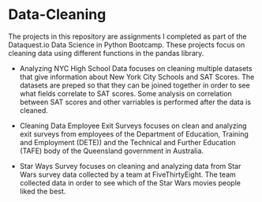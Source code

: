 # Data-Cleaning
The projects in this repository are assignments I completed as part of the Dataquest.io Data Science in Python Bootcamp. These projects focus on cleaning data using different functions in the pandas library.

* Analyzing NYC High School Data focuses on cleaning multiple datasets that give information about New York City Schools and SAT Scores. The datasets are preped so that they can be joined together in order to see what fields correlate to SAT scores. Some analysis on correlation between SAT scores and other varriables is performed after the data is cleaned.

* Cleaning Data Employee Exit Surveys focuses on clean and analyzing exit surveys from employees of the Department of Education, Training and Employment (DETE)) and the Technical and Further Education (TAFE) body of the Queensland government in Australia.

* Star Ways Survey focuses on cleaning and analyzing data from Star Wars survey data collected by a team at FiveThirtyEight. The team collected data in order to see which of the Star Wars movies people liked the best. 
